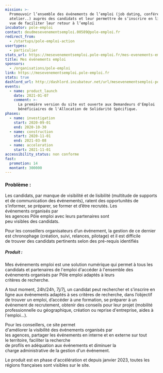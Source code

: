 ```yaml
---
mission: >-
  Promouvoir l’ensemble des événements de l’emploi (job dating, conférence,
  atelier..) auprès des candidats et leur permettre de s’inscrire en ligne en
  vue de faciliter leur retour à l’emploi
incubator: pole-emploi
contact: deudmesevenementsemploi.00589@pole-emploi.fr
redirect_from:
  - /startups/pole-emploi-action
usertypes:
  - particulier
stats_url: https://mesevenementsemploi.pole-emploi.fr/mes-evenements-emploi/stats
title: Mes événements emploi
sponsors:
  - /organisations/pole-emploi
link: https://mesevenementsemploi.pole-emploi.fr
stats: true
dashlord_url: http://dashlord.incubateur.net/url/mesevenementsemploi-pole-emploi-fr
events:
  - name: product_launch
    date: 2021-01-07
    comment: >-
      La première version du site est ouverte aux Demandeurs d'Emploi
      bénéficiaires de l'Allocation de Solidarité Spécifique.
phases:
  - name: investigation
    start: 2020-09-01
    end: 2020-10-30
  - name: construction
    start: 2020-11-01
    end: 2021-03-08
  - name: acceleration
    start: 2021-11-01
accessibility_status: non conforme
fast:
  promotion: 14
  montant: 300000
---
```

### **Problème :**

Les candidats, par manque de visibilité et de lisibilité (multitude de supports et de communication des événements​), ratent des opportunités de s’informer, se préparer, se former et d’être recrutés. Les événements organisés par les agences Pôle emploi avec leurs partenaires sont peu visibles des candidats.​

Pour les conseillers organisateurs d’un événement, la gestion de ce dernier est chronophage (création, suivi, relances, pilotage) et il est difficile de trouver des candidats pertinents selon des pré-requis identifiés​ 

##### Produit :

Mes événements emploi est une solution numérique qui permet à tous les candidats et partenaires de l'emploi d'accéder à l'ensemble des événements organisés par Pôle emploi adaptés à leurs critères de recherche. 

A tout moment, 24h/24h, 7j/7j, un candidat peut rechercher et s'inscrire en ligne aux événements adaptés à ses critères de recherche, dans l’objectif de trouver un emploi, d’accéder à une formation, se préparer à un événement de recrutement, obtenir des conseils pour leur projet (mobilité professionnelle ou géographique, création ou reprise d'entreprise, aides à l'emploi...)​.

Pour les conseillers, ce site permet d'améliorer la visibilité des événements organisés par les agences, partager les événements en interne et en externe sur tout le territoire, faciliter la recherche de profils en adéquation aux événements et diminuer la charge administrative de la gestion d'un événement.​

Le produit est en phase d'accélération et depuis janvier 2023, toutes les régions françaises sont visibles sur le site.